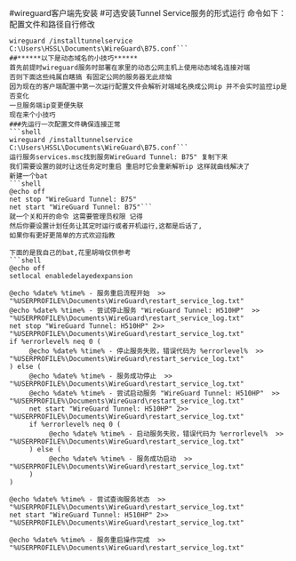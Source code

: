 #wireguard客户端先安装
#可选安装Tunnel Service服务的形式运行
命令如下：配置文件和路径自行修改
```shell
wireguard /installtunnelservice C:\Users\HSSL\Documents\WireGuard\B75.conf```
##******以下是动态域名的小技巧******
首先前提时wireguard服务时部署在家里的动态公网主机上使用动态域名连接对端
否则下面这些纯属白瞎搞 有固定公网的服务器无此烦恼
因为现在的客户端配置中第一次运行配置文件会解析对端域名换成公网ip 并不会实时监控ip是否变化
一旦服务端ip变更便失联
现在来个小技巧
###先运行一次配置文件确保连接正常
```shell
wireguard /installtunnelservice C:\Users\HSSL\Documents\WireGuard\B75.conf```
运行服务services.msc找到服务WireGuard Tunnel: B75" 复制下来
我们需要设置的就时让这任务定时重启 重启时它会重新解析ip 这样就曲线解决了
新建一个bat
```shell
@echo off
net stop "WireGuard Tunnel: B75"
net start "WireGuard Tunnel: B75"```
就一个关和开的命令 这需要管理员权限 记得
然后你要设置计划任务让其定时运行或者开机运行,这都是后话了,
如果你有更好更简单的方式欢迎指教

下面的是我自己的bat,花里胡哨仅供参考
```shell
@echo off
setlocal enabledelayedexpansion

@echo %date% %time% - 服务重启流程开始  >> "%USERPROFILE%\Documents\WireGuard\restart_service_log.txt"
@echo %date% %time% - 尝试停止服务 "WireGuard Tunnel: H510HP"  >> "%USERPROFILE%\Documents\WireGuard\restart_service_log.txt"
net stop "WireGuard Tunnel: H510HP" 2>> "%USERPROFILE%\Documents\WireGuard\restart_service_log.txt"
if %errorlevel% neq 0 (
     @echo %date% %time% - 停止服务失败，错误代码为 %errorlevel%  >> "%USERPROFILE%\Documents\WireGuard\restart_service_log.txt"
) else (
     @echo %date% %time% - 服务成功停止  >> "%USERPROFILE%\Documents\WireGuard\restart_service_log.txt"
     @echo %date% %time% - 尝试启动服务 "WireGuard Tunnel: H510HP"  >> "%USERPROFILE%\Documents\WireGuard\restart_service_log.txt"
     net start "WireGuard Tunnel: H510HP" 2>> "%USERPROFILE%\Documents\WireGuard\restart_service_log.txt"
     if %errorlevel% neq 0 (
          @echo %date% %time% - 启动服务失败，错误代码为 %errorlevel%  >> "%USERPROFILE%\Documents\WireGuard\restart_service_log.txt"
     ) else (
          @echo %date% %time% - 服务成功启动  >> "%USERPROFILE%\Documents\WireGuard\restart_service_log.txt"
     )
)

@echo %date% %time% - 尝试查询服务状态  >> "%USERPROFILE%\Documents\WireGuard\restart_service_log.txt"
net start "WireGuard Tunnel: H510HP" 2>> "%USERPROFILE%\Documents\WireGuard\restart_service_log.txt"

@echo %date% %time% - 服务重启操作完成  >> "%USERPROFILE%\Documents\WireGuard\restart_service_log.txt"
```